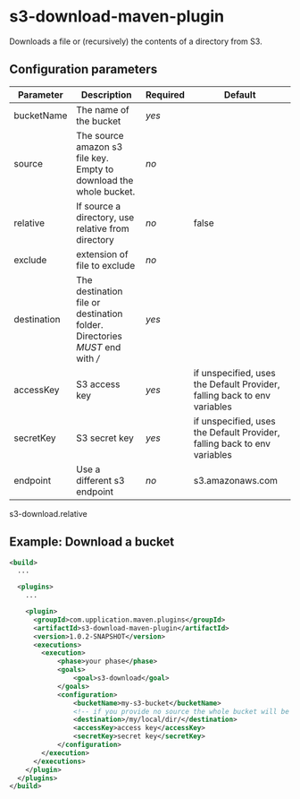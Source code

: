 s3-download-maven-plugin
======================
Downloads a file or (recursively) the contents of a directory from S3.

Configuration parameters
------------------------

| Parameter | Description | Required | Default |
|-----------|-------------|----------|---------|
|bucketName|The name of the bucket|*yes*| |
|source|The source amazon s3 file key. Empty to download the whole bucket.|*no*| |
|relative|If source a directory, use relative from directory |*no*| false |
|exclude|extension of file to exclude |*no*| |
|destination|The destination file or destination folder. Directories *MUST* end with */*| *yes*| |
|accessKey|S3 access key | *yes* | if unspecified, uses the Default Provider, falling back to env variables |
|secretKey|S3 secret key | *yes* | if unspecified, uses the Default Provider, falling back to env variables |
|endpoint|Use a different s3 endpoint| *no* | s3.amazonaws.com |


s3-download.relative

Example: Download a bucket
----------------------
```xml
<build>
  ...

  <plugins>
    ...

    <plugin>
      <groupId>com.upplication.maven.plugins</groupId>
      <artifactId>s3-download-maven-plugin</artifactId>
      <version>1.0.2-SNAPSHOT</version>
      <executions>
        <execution>
            <phase>your phase</phase>
            <goals>
                <goal>s3-download</goal>
            </goals>
            <configuration>
                <bucketName>my-s3-bucket</bucketName>
                <!-- if you provide no source the whole bucket will be downloaded -->
                <destination>/my/local/dir/</destination>
                <accessKey>access key</accessKey>
                <secretKey>secret key</secretKey>
            </configuration>
        </execution>
      </executions>
    </plugin>
  </plugins>
</build>
```

